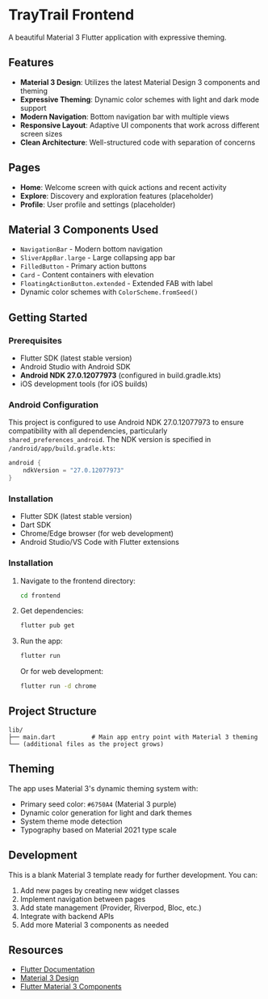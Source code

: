 # TrayTrail Frontend

A beautiful Material 3 Flutter application with expressive theming.

## Features

- **Material 3 Design**: Utilizes the latest Material Design 3 components and theming
- **Expressive Theming**: Dynamic color schemes with light and dark mode support
- **Modern Navigation**: Bottom navigation bar with multiple views
- **Responsive Layout**: Adaptive UI components that work across different screen sizes
- **Clean Architecture**: Well-structured code with separation of concerns

## Pages

- **Home**: Welcome screen with quick actions and recent activity
- **Explore**: Discovery and exploration features (placeholder)
- **Profile**: User profile and settings (placeholder)

## Material 3 Components Used

- `NavigationBar` - Modern bottom navigation
- `SliverAppBar.large` - Large collapsing app bar
- `FilledButton` - Primary action buttons
- `Card` - Content containers with elevation
- `FloatingActionButton.extended` - Extended FAB with label
- Dynamic color schemes with `ColorScheme.fromSeed()`

## Getting Started

### Prerequisites

- Flutter SDK (latest stable version)
- Android Studio with Android SDK
- **Android NDK 27.0.12077973** (configured in build.gradle.kts)
- iOS development tools (for iOS builds)

### Android Configuration

This project is configured to use Android NDK 27.0.12077973 to ensure compatibility with all dependencies, particularly `shared_preferences_android`. The NDK version is specified in `/android/app/build.gradle.kts`:

```kotlin
android {
    ndkVersion = "27.0.12077973"
}
```

### Installation

- Flutter SDK (latest stable version)
- Dart SDK
- Chrome/Edge browser (for web development)
- Android Studio/VS Code with Flutter extensions

### Installation

1. Navigate to the frontend directory:
   ```bash
   cd frontend
   ```

2. Get dependencies:
   ```bash
   flutter pub get
   ```

3. Run the app:
   ```bash
   flutter run
   ```

   Or for web development:
   ```bash
   flutter run -d chrome
   ```

## Project Structure

```
lib/
├── main.dart          # Main app entry point with Material 3 theming
└── (additional files as the project grows)
```

## Theming

The app uses Material 3's dynamic theming system with:
- Primary seed color: `#6750A4` (Material 3 purple)
- Dynamic color generation for light and dark themes
- System theme mode detection
- Typography based on Material 2021 type scale

## Development

This is a blank Material 3 template ready for further development. You can:

1. Add new pages by creating new widget classes
2. Implement navigation between pages
3. Add state management (Provider, Riverpod, Bloc, etc.)
4. Integrate with backend APIs
5. Add more Material 3 components as needed

## Resources

- [Flutter Documentation](https://docs.flutter.dev/)
- [Material 3 Design](https://m3.material.io/)
- [Flutter Material 3 Components](https://docs.flutter.dev/ui/widgets/material)
